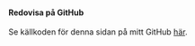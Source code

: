 #### Redovisa på GitHub

Se källkoden för denna sidan på mitt GitHub [här](https://github.com/EvilBengt/bthdesign).
